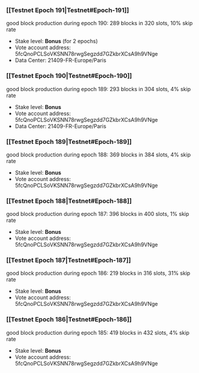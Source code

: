 ### [[Testnet Epoch 191|Testnet#Epoch-191]]
good block production during epoch 190: 289 blocks in 320 slots, 10% skip rate
* Stake level: **Bonus** (for 2 epochs)
* Vote account address: 5fcQnoPCLSoVKSNN78rwgSegzdd7GZkbrXCsA9h9VNge
* Data Center: 21409-FR-Europe/Paris
### [[Testnet Epoch 190|Testnet#Epoch-190]]
good block production during epoch 189: 293 blocks in 304 slots, 4% skip rate
* Stake level: **Bonus**
* Vote account address: 5fcQnoPCLSoVKSNN78rwgSegzdd7GZkbrXCsA9h9VNge
* Data Center: 21409-FR-Europe/Paris
### [[Testnet Epoch 189|Testnet#Epoch-189]]
good block production during epoch 188: 369 blocks in 384 slots, 4% skip rate
* Stake level: **Bonus**
* Vote account address: 5fcQnoPCLSoVKSNN78rwgSegzdd7GZkbrXCsA9h9VNge
### [[Testnet Epoch 188|Testnet#Epoch-188]]
good block production during epoch 187: 396 blocks in 400 slots, 1% skip rate
* Stake level: **Bonus**
* Vote account address: 5fcQnoPCLSoVKSNN78rwgSegzdd7GZkbrXCsA9h9VNge
### [[Testnet Epoch 187|Testnet#Epoch-187]]
good block production during epoch 186: 219 blocks in 316 slots, 31% skip rate
* Stake level: **Bonus**
* Vote account address: 5fcQnoPCLSoVKSNN78rwgSegzdd7GZkbrXCsA9h9VNge
### [[Testnet Epoch 186|Testnet#Epoch-186]]
good block production during epoch 185: 419 blocks in 432 slots, 4% skip rate
* Stake level: **Bonus**
* Vote account address: 5fcQnoPCLSoVKSNN78rwgSegzdd7GZkbrXCsA9h9VNge
